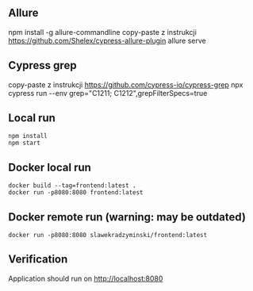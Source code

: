 ## Allure
npm install -g allure-commandline
copy-paste z instrukcji https://github.com/Shelex/cypress-allure-plugin
allure serve

## Cypress grep
copy-paste z instrukcji https://github.com/cypress-io/cypress-grep
npx cypress run --env grep="C1211; C1212",grepFilterSpecs=true

## Local run

```commandline
npm install
npm start
```

## Docker local run

```commandline
docker build --tag=frontend:latest .
docker run -p8080:8080 frontend:latest
```

## Docker remote run (warning: may be outdated)

```commandline
docker run -p8080:8080 slawekradzyminski/frontend:latest
```

## Verification

Application should run on [http://localhost:8080](http://localhost:8080)